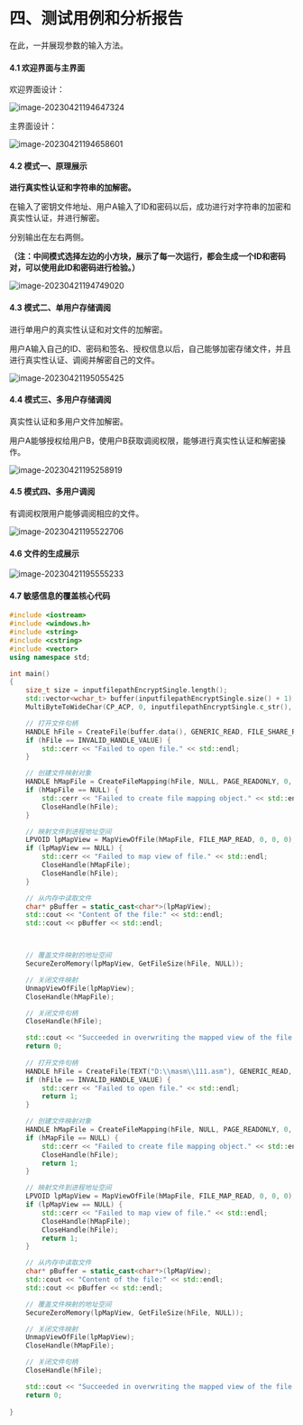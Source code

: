 # 四、测试用例和分析报告

在此，一并展现参数的输入方法。

#### 4.1 欢迎界面与主界面

欢迎界面设计：

![image-20230421194647324](C:\Users\lenovo\AppData\Roaming\Typora\typora-user-images\image-20230421194647324.png)

主界面设计：

![image-20230421194658601](C:\Users\lenovo\AppData\Roaming\Typora\typora-user-images\image-20230421194658601.png)

#### 4.2 模式一、原理展示

**进行真实性认证和字符串的加解密。**

在输入了密钥文件地址、用户A输入了ID和密码以后，成功进行对字符串的加密和真实性认证，并进行解密。

分别输出在左右两侧。

**（注：中间模式选择左边的小方块，展示了每一次运行，都会生成一个ID和密码对，可以使用此ID和密码进行检验。）**

![image-20230421194749020](C:\Users\lenovo\AppData\Roaming\Typora\typora-user-images\image-20230421194749020.png)

#### 4.3 模式二、单用户存储调阅

进行单用户的真实性认证和对文件的加解密。

用户A输入自己的ID、密码和签名、授权信息以后，自己能够加密存储文件，并且进行真实性认证、调阅并解密自己的文件。

![image-20230421195055425](C:\Users\lenovo\AppData\Roaming\Typora\typora-user-images\image-20230421195055425.png)

#### 4.4 模式三、多用户存储调阅

真实性认证和多用户文件加解密。

用户A能够授权给用户B，使用户B获取调阅权限，能够进行真实性认证和解密操作。

![image-20230421195258919](C:\Users\lenovo\AppData\Roaming\Typora\typora-user-images\image-20230421195258919.png)

#### 4.5 模式四、多用户调阅

有调阅权限用户能够调阅相应的文件。

![image-20230421195522706](C:\Users\lenovo\AppData\Roaming\Typora\typora-user-images\image-20230421195522706.png)

#### 4.6 文件的生成展示

![image-20230421195555233](C:\Users\lenovo\AppData\Roaming\Typora\typora-user-images\image-20230421195555233.png)

#### 4.7 敏感信息的覆盖核心代码

```c++
#include <iostream>
#include <windows.h>
#include <string>
#include <cstring>
#include <vector>
using namespace std;

int main() 
{
    size_t size = inputfilepathEncryptSingle.length();
    std::vector<wchar_t> buffer(inputfilepathEncryptSingle.size() + 1);
    MultiByteToWideChar(CP_ACP, 0, inputfilepathEncryptSingle.c_str(), -1, buffer.data(), static_cast<int>(buffer.size()));

    // 打开文件句柄
    HANDLE hFile = CreateFile(buffer.data(), GENERIC_READ, FILE_SHARE_READ, NULL, OPEN_EXISTING, FILE_ATTRIBUTE_NORMAL, NULL);
    if (hFile == INVALID_HANDLE_VALUE) {
        std::cerr << "Failed to open file." << std::endl;
    }

    // 创建文件映射对象
    HANDLE hMapFile = CreateFileMapping(hFile, NULL, PAGE_READONLY, 0, 0, NULL);
    if (hMapFile == NULL) {
        std::cerr << "Failed to create file mapping object." << std::endl;
        CloseHandle(hFile);
    }

    // 映射文件到进程地址空间
    LPVOID lpMapView = MapViewOfFile(hMapFile, FILE_MAP_READ, 0, 0, 0);
    if (lpMapView == NULL) {
        std::cerr << "Failed to map view of file." << std::endl;
        CloseHandle(hMapFile);
        CloseHandle(hFile);
    }

    // 从内存中读取文件
    char* pBuffer = static_cast<char*>(lpMapView);
    std::cout << "Content of the file:" << std::endl;
    std::cout << pBuffer << std::endl;



    // 覆盖文件映射的地址空间
    SecureZeroMemory(lpMapView, GetFileSize(hFile, NULL));

    // 关闭文件映射
    UnmapViewOfFile(lpMapView);
    CloseHandle(hMapFile);

    // 关闭文件句柄
    CloseHandle(hFile);

    std::cout << "Succeeded in overwriting the mapped view of the file!" << std::endl;
    return 0;
    
    // 打开文件句柄
    HANDLE hFile = CreateFile(TEXT("D:\\masm\\111.asm"), GENERIC_READ, FILE_SHARE_READ, NULL, OPEN_EXISTING, FILE_ATTRIBUTE_NORMAL, NULL);
    if (hFile == INVALID_HANDLE_VALUE) {
        std::cerr << "Failed to open file." << std::endl;
        return 1;
    }

    // 创建文件映射对象
    HANDLE hMapFile = CreateFileMapping(hFile, NULL, PAGE_READONLY, 0, 0, NULL);
    if (hMapFile == NULL) {
        std::cerr << "Failed to create file mapping object." << std::endl;
        CloseHandle(hFile);
        return 1;
    }

    // 映射文件到进程地址空间
    LPVOID lpMapView = MapViewOfFile(hMapFile, FILE_MAP_READ, 0, 0, 0);
    if (lpMapView == NULL) {
        std::cerr << "Failed to map view of file." << std::endl;
        CloseHandle(hMapFile);
        CloseHandle(hFile);
        return 1;
    }

    // 从内存中读取文件
    char* pBuffer = static_cast<char*>(lpMapView);
    std::cout << "Content of the file:" << std::endl;
    std::cout << pBuffer << std::endl;

    // 覆盖文件映射的地址空间
    SecureZeroMemory(lpMapView, GetFileSize(hFile, NULL));

    // 关闭文件映射
    UnmapViewOfFile(lpMapView);
    CloseHandle(hMapFile);

    // 关闭文件句柄
    CloseHandle(hFile);

    std::cout << "Succeeded in overwriting the mapped view of the file!" << std::endl;
    return 0;
    
}

```

